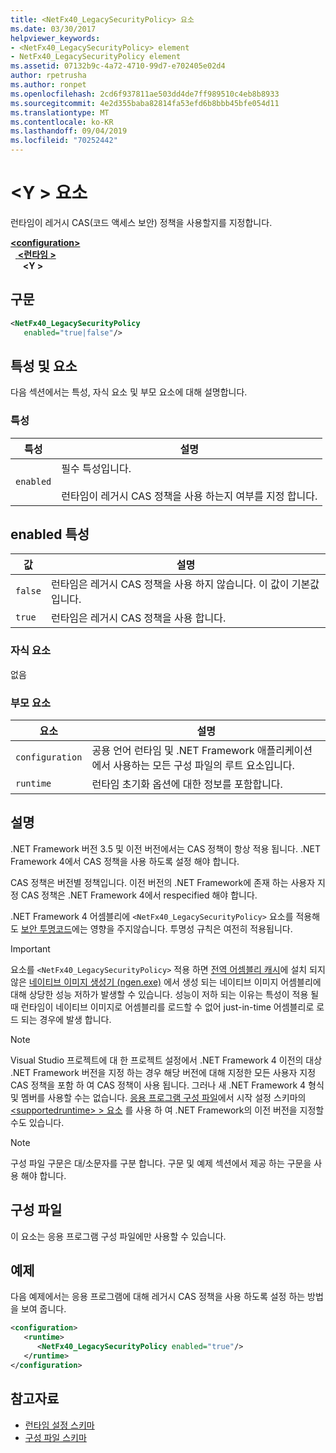```yaml
---
title: <NetFx40_LegacySecurityPolicy> 요소
ms.date: 03/30/2017
helpviewer_keywords:
- <NetFx40_LegacySecurityPolicy> element
- NetFx40_LegacySecurityPolicy element
ms.assetid: 07132b9c-4a72-4710-99d7-e702405e02d4
author: rpetrusha
ms.author: ronpet
ms.openlocfilehash: 2cd6f937811ae503dd4de7ff989510c4eb8b8933
ms.sourcegitcommit: 4e2d355baba82814fa53efd6b8bbb45bfe054d11
ms.translationtype: MT
ms.contentlocale: ko-KR
ms.lasthandoff: 09/04/2019
ms.locfileid: "70252442"
---
```

# <a name="netfx40_legacysecuritypolicy-element"></a>\<Y > 요소

런타임이 레거시 CAS(코드 액세스 보안) 정책을 사용할지를 지정합니다.

[ **\<configuration>** ](../configuration-element.md)\
&nbsp;&nbsp;[ **\<런타임 >** ](runtime-element.md)\
&nbsp;&nbsp;&nbsp;&nbsp; **\<Y >**  

## <a name="syntax"></a>구문

```xml
<NetFx40_LegacySecurityPolicy
   enabled="true|false"/>
```

## <a name="attributes-and-elements"></a>특성 및 요소

다음 섹션에서는 특성, 자식 요소 및 부모 요소에 대해 설명합니다.

### <a name="attributes"></a>특성

|특성|설명|
|---------------|-----------------|
|`enabled`|필수 특성입니다.<br /><br /> 런타임이 레거시 CAS 정책을 사용 하는지 여부를 지정 합니다.|

## <a name="enabled-attribute"></a>enabled 특성

|값|설명|
|-----------|-----------------|
|`false`|런타임은 레거시 CAS 정책을 사용 하지 않습니다. 이 값이 기본값입니다.|
|`true`|런타임은 레거시 CAS 정책을 사용 합니다.|

### <a name="child-elements"></a>자식 요소

없음

### <a name="parent-elements"></a>부모 요소

|요소|설명|
|-------------|-----------------|
|`configuration`|공용 언어 런타임 및 .NET Framework 애플리케이션에서 사용하는 모든 구성 파일의 루트 요소입니다.|
|`runtime`|런타임 초기화 옵션에 대한 정보를 포함합니다.|

## <a name="remarks"></a>설명

.NET Framework 버전 3.5 및 이전 버전에서는 CAS 정책이 항상 적용 됩니다. .NET Framework 4에서 CAS 정책을 사용 하도록 설정 해야 합니다.

CAS 정책은 버전별 정책입니다. 이전 버전의 .NET Framework에 존재 하는 사용자 지정 CAS 정책은 .NET Framework 4에서 respecified 해야 합니다.

.NET Framework 4 어셈블리에 `<NetFx40_LegacySecurityPolicy>` 요소를 적용해도 [보안 투명코드](../../../misc/security-transparent-code.md)에는 영향을 주지않습니다. 투명성 규칙은 여전히 적용됩니다.

> [!IMPORTANT]
> 요소를 `<NetFx40_LegacySecurityPolicy>` 적용 하면 [전역 어셈블리 캐시](../../../app-domains/gac.md)에 설치 되지 않은 [네이티브 이미지 생성기 (ngen.exe)](../../../tools/ngen-exe-native-image-generator.md) 에서 생성 되는 네이티브 이미지 어셈블리에 대해 상당한 성능 저하가 발생할 수 있습니다. 성능이 저하 되는 이유는 특성이 적용 될 때 런타임이 네이티브 이미지로 어셈블리를 로드할 수 없어 just-in-time 어셈블리로 로드 되는 경우에 발생 합니다.

> [!NOTE]
> Visual Studio 프로젝트에 대 한 프로젝트 설정에서 .NET Framework 4 이전의 대상 .NET Framework 버전을 지정 하는 경우 해당 버전에 대해 지정한 모든 사용자 지정 CAS 정책을 포함 하 여 CAS 정책이 사용 됩니다. 그러나 새 .NET Framework 4 형식 및 멤버를 사용할 수는 없습니다. [응용 프로그램 구성 파일](../../index.md)에서 시작 설정 스키마의 [ \<supportedruntime> > 요소](../startup/supportedruntime-element.md) 를 사용 하 여 .NET Framework의 이전 버전을 지정할 수도 있습니다.

> [!NOTE]
> 구성 파일 구문은 대/소문자를 구분 합니다. 구문 및 예제 섹션에서 제공 하는 구문을 사용 해야 합니다.

## <a name="configuration-file"></a>구성 파일

이 요소는 응용 프로그램 구성 파일에만 사용할 수 있습니다.

## <a name="example"></a>예제

다음 예제에서는 응용 프로그램에 대해 레거시 CAS 정책을 사용 하도록 설정 하는 방법을 보여 줍니다.

```xml
<configuration>
   <runtime>
      <NetFx40_LegacySecurityPolicy enabled="true"/>
   </runtime>
</configuration>
```

## <a name="see-also"></a>참고자료

- [런타임 설정 스키마](index.md)
- [구성 파일 스키마](../index.md)

